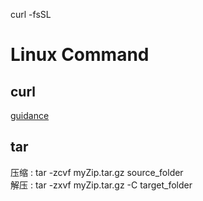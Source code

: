 curl -fsSL
# Linux Command
## curl 
[guidance](https://everything.curl.dev/)  



## tar
压缩 : tar -zcvf myZip.tar.gz source_folder  
解压 : tar -zxvf myZip.tar.gz -C target_folder  


